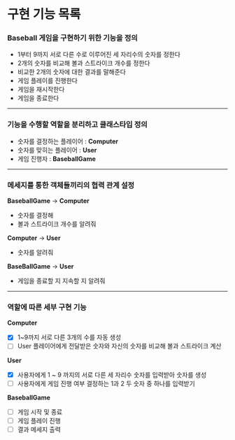 # 구현 기능 목록
### Baseball 게임을 구현하기 위한 기능을 정의
* 1부터 9까지 서로 다른 수로 이루어진 세 자리수의 숫자를 정한다 
* 2개의 숫자를 비교해 볼과 스트라이크 개수를 정한다
* 비교한 2개의 숫자에 대한 결과를 말해준다
* 게임 플레이를 진행한다
* 게임을 재시작한다
* 게임을 종료한다

***

### 기능을 수행할 역할을 분리하고 클래스타입 정의
* 숫자를 결정하는 플레이어 : **Computer**
* 숫자를 맞히는 플레이어 : **User**
* 게임 진행자 : **BaseballGame**

***

### 메세지를 통한 객체들끼리의 협력 관계 설정
**BaseballGame** → **Computer**
- 숫자를 결정해
- 볼과 스트라이크 개수를 알려줘

**Computer** → **User**
- 숫자를 알려줘

**BaseBallGame** → **User**
- 게임을 종료할 지 지속할 지 알려줘

***

### 역할에 따른 세부 구현 기능
**Computer**
- [x] 1~9까지 서로 다른 3개의 수를 자동 생성
- [ ] User 플레이어에게 전달받은 숫자와 자신의 숫자를 비교해 볼과 스트라이크 계산

**User**
- [x] 사용자에게 1 ~ 9 까지의 서로 다른 세 자리수 숫자를 입력받아 숫자를 생성
- [ ] 사용자에게 게임 진행 여부 결정하는 1과 2 두 숫자 중 하나를 입력받기

**BaseballGame**
- [ ] 게임 시작 및 종료
- [ ] 게임 플레이 진행
- [ ] 결과 메세지 출력